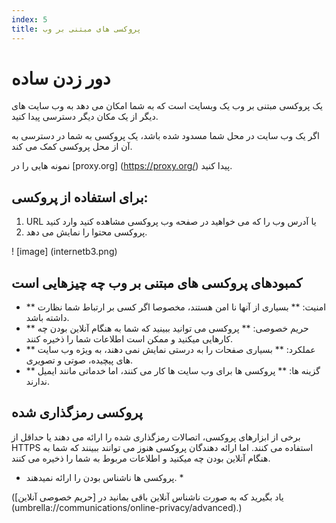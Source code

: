 ```yaml
---
index: 5
title: پروکسی های مبتنی بر وب
---
```

# دور زدن ساده

یک پروکسی مبتنی بر وب یک وبسایت است که به شما امکان می دهد به وب سایت های دیگر از یک مکان دیگر دسترسی پیدا کنید.

اگر یک وب سایت در محل شما مسدود شده باشد، یک پروکسی به شما در دسترسی به آن از محل پروکسی کمک می کند.

نمونه هایی را در [proxy.org] (https://proxy.org/) پیدا کنید.

## برای استفاده از پروکسی:

1. URL یا آدرس وب را که می خواهید در صفحه وب پروکسی مشاهده کنید وارد کنید
2. پروکسی محتوا را نمایش می دهد.

! [image] (internetb3.png)

## کمبودهای پروکسی های مبتنی بر وب چه چیزهایی است

*   ** امنیت: ** بسیاری از آنها نا امن هستند، مخصوصا اگر کسی بر ارتباط شما نظارت داشته باشد.
*   ** حریم خصوصی: ** پروکسی می توانید ببینید که شما به هنگام آنلاین بودن چه کارهایی میکنید و ممکن است اطلاعات شما را ذخیره کنند.
*   ** عملکرد: ** بسیاری صفحات را به درستی نمایش نمی دهند، به ویژه وب سایت های پیچیده، صوتی و تصویری.
*   ** گزینه ها: ** پروکسی ها برای وب سایت ها کار می کنند، اما خدماتی مانند ایمیل ندارند.

## پروکسی رمزگذاری شده

برخی از ابزارهای پروکسی، اتصالات رمزگذاری شده را ارائه می دهند یا حداقل از HTTPS استفاده می کنند. اما ارائه دهندگان پروکسی هنوز می توانند ببینند که شما به هنگام آنلاین بودن چه میکنید و اطلاعات مربوط به شما را ذخیره می کنند.

* پروکسی ها ناشناس بودن را ارائه نمیدهند. *

(یاد بگیرید که به صورت ناشناس آنلاین باقی بمانید در [حریم خصوصی آنلاین] (umbrella://communications/online-privacy/advanced).)